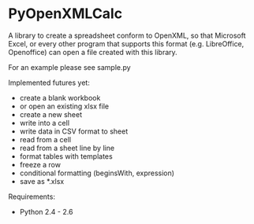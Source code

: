 PyOpenXMLCalc
=============

A library to create a spreadsheet conform to OpenXML, 
so that Microsoft Excel, or every other program that supports this format (e.g. LibreOffice, Openoffice)
can open a file created with this library.

For an example please see sample.py

Implemented futures yet:
  * create a blank workbook
  * or open an existing xlsx file
  * create a new sheet
  * write into a cell
  * write data in CSV format to sheet
  * read from a cell
  * read from a sheet line by line
  * format tables with templates
  * freeze a row
  * conditional formatting  (beginsWith, expression)
  * save as *.xlsx

Requirements:
 * Python 2.4 - 2.6